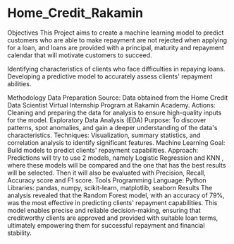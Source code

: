 # Home_Credit_Rakamin

Objectives
This Project aims to create a machine learning model to predict customers who are able to make repayment are not rejected when applying for a loan, and loans are provided with a principal, maturity and repayment calendar that will motivate customers to succeed.

Identifying characteristics of clients who face difficulties in repaying loans.
Developing a predictive model to accurately assess clients' repayment abilities.

Methodology
Data Preparation
Source: Data obtained from the Home Credit Data Scientist Virtual Internship Program at Rakamin Academy.
Actions: Cleaning and preparing the data for analysis to ensure high-quality inputs for the model.
Exploratory Data Analysis (EDA)
Purpose: To discover patterns, spot anomalies, and gain a deeper understanding of the data's characteristics.
Techniques: Visualization, summary statistics, and correlation analysis to identify significant features.
Machine Learning
Goal: Build models to predict clients' repayment capabilities.
Approach: Predictions will try to use 2 models, namely Logistic Regression and KNN , where these models will be compared and the one that has the best results will be selected. Then it will also be evaluated with Precision, Recall, Accuracy score and F1 score. 
Tools
Programming Language: Python
Libraries: pandas, numpy, scikit-learn, matplotlib, seaborn
Results
The analysis revealed that the Random Forest model, with an accuracy of 79%, was the most effective in predicting clients' repayment capabilities. This model enables precise and reliable decision-making, ensuring that creditworthy clients are approved and provided with suitable loan terms, ultimately empowering them for successful repayment and financial stability.
